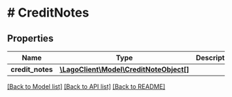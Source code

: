 # # CreditNotes

## Properties

Name | Type | Description | Notes
------------ | ------------- | ------------- | -------------
**credit_notes** | [**\LagoClient\Model\CreditNoteObject[]**](CreditNoteObject.md) |  |

[[Back to Model list]](../../README.md#models) [[Back to API list]](../../README.md#endpoints) [[Back to README]](../../README.md)
